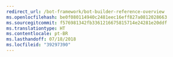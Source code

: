 ```yaml
---
redirect_url: /bot-framework/bot-builder-reference-overview
ms.openlocfilehash: be0f080114940c2481eec16eff827a0812028663
ms.sourcegitcommit: f576981342fb3361216675815714e24281e20ddf
ms.translationtype: HT
ms.contentlocale: pt-BR
ms.lasthandoff: 07/18/2018
ms.locfileid: "39297390"
---
```


